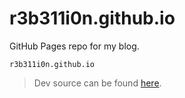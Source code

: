 # r3b311i0n.github.io
GitHub Pages repo for my blog.

```
r3b311i0n.github.io
```

> Dev source can be found [here][sauce].

[sauce]: https://github.com/r3b311i0n/amal-karunarathna-portfolio "Source"
